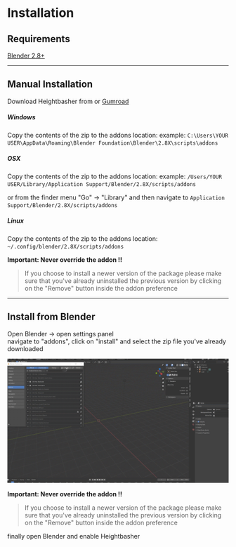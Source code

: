 # Installation

## Requirements
[Blender 2.8+](https://www.blender.org/)


---

## Manual Installation

Download Heightbasher from or [Gumroad](https://gumroad.com/)




##### Windows
Copy the contents of the zip to the addons location:
example:
`C:\Users\YOUR USER\AppData\Roaming\Blender Foundation\Blender\2.8X\scripts\addons`  



##### OSX
Copy the contents of the zip to the addons location:
example:
`/Users/YOUR USER/Library/Application Support/Blender/2.8X/scripts/addons`  

or from the finder menu
"Go" -> "Library"
and then navigate to `Application Support/Blender/2.8X/scripts/addons`  



##### Linux
Copy the contents of the zip to the addons location:
`~/.config/blender/2.8X/scripts/addons`



**Important: Never override the addon !!** 
>If you choose to install a newer version of the package please make sure that you've already uninstalled the previous version by clicking on the "Remove" button inside the addon preference

---

## Install from Blender
Open Blender -> open settings panel  
navigate to "addons", click on "install" and select the zip file you've already downloaded

![Heightbasher About](img/install.gif)

**Important: Never override the addon !!** 
>If you choose to install a newer version of the package please make sure that you've already uninstalled the previous version by clicking on the "Remove" button inside the addon preference


finally open Blender and enable Heightbasher